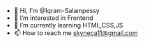 - 👋 Hi, I’m @Iqram-Salampessy
- 👀 I’m interested in Frontend
- 🌱 I’m currently learning HTML,CSS,JS
- 📫 How to reach me skyneca11@gmail.com

<!---
Iqram-Salampessy/Iqram-Salampessy is a ✨ special ✨ repository because its `README.md` (this file) appears on your GitHub profile.
You can click the Preview link to take a look at your changes.
--->
